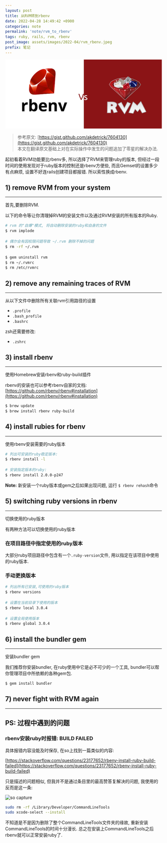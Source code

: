 ```yaml
---
layout: post
title: 从RVM转到rbenv
date: 2022-04-28 14:49:42 +0900
categories: note
permalink: 'note/rvm_to_rbenv'
tags: ruby, rails, rvm, rbenv
post_image: assets/images/2022-04/rvm_rbenv.jpeg
prefix: 笔记
---
```


![rvm vs rbenv](/assets/images/2022-04/rvm_rbenv.jpeg)

> 参考原文: [https://gist.github.com/akdetrick/7604130](https://gist.github.com/akdetrick/7604130)  
> 本文在翻译原文基础上对在实际操作中发生的问题追加了零星的解决办法.

起初看着RVM功能要比rbenv多, 所以选择了RVM来管理ruby的版本, 但经过一段时间的使用发现对于ruby版本的控制还是rbenv方便些, 而且Gemset的设置多少有点麻烦, 设置不好连rails创建项目都报错. 所以索性换成rbenv.

## **1) remove RVM from your system**

---

首先,要删除RVM.

以下的命令等让你清理掉RVM的安装文件以及通过RVM安装的所有版本的Ruby.

```bash
# rvm 的"自爆"模式, 将自动删除安装的ruby和自身的文件
$ rvm implode

# 偶尔会有因权限问题导致 ~/.rvm 删除不掉的问题
$ rm -rf ~/.rvm

$ gem uninstall rvm
$ rm ~/.rvmrc
$ rm /etc/rvmrc
```

## **2) remove any remaining traces of RVM**

---

从以下文件中删除所有关联rvm引用路径的设置

- `.profile`
- `.bash_profile`
- `.bashrc`

zsh还需要修改:

- `.zshrc`

## **3) install rbenv**

---

使用Homebrew安装rbenv和ruby-build插件

rbenv的安装也可以参考rbenv自家的文档: [https://github.com/rbenv/rbenv#installation](https://github.com/rbenv/rbenv#installation)

```bash
$ brew update
$ brew install rbenv ruby-build
```

## **4) install rubies for rbenv**

---

使用rbenv安装需要的ruby版本

```bash
# 列出可安装的ruby稳定版本:
$ rbenv install -l

# 安装指定版本的ruby:
$ rbenv install 2.0.0-p247

```

**Note:** 新安装一个ruby版本或gem之后如果出现问题, 运行 `$ rbenv rehash`命令

## **5) switching ruby versions in rbenv**

---

切换使用的ruby版本

有两种方法可以切换使用的ruby版本

### 在项目路径中指定使用的ruby版本

大部分ruby项目路径中包含有一个`.ruby-version`文件, 用以指定在该项目中使用的ruby版本.

### 手动更换版本

```bash
# 列出所有已安装,可使用的ruby版本
$ rbenv versions

# 设置在当前目录下使用的版本
$ rbenv local 3.0.4

# 设置全局使用版本
$ rbenv global 3.0.4
```

## **6) install the bundler gem**

---

安装bundler gem

我们推荐你安装bundler, 在ruby使用中它是必不可少的一个工具, bundler可以帮你管理项目中所依赖的各种gem包.

```bash
$ gem install bundler
```

## **7) never fight with RVM again**

---

## PS: 过程中遇到的问题

### rbenv安装ruby时报错: BUILD FAILED

具体报错内容没能及时保存, 在so上找到一篇类似的内容:

[https://stackoverflow.com/questions/23177652/rbenv-install-ruby-build-failed](https://stackoverflow.com/questions/23177652/rbenv-install-ruby-build-failed)

只是描述的问题相似, 但我并不是通过条目里的最高赞答复解决的问题, 我使用的反而是这一条:

![so capture](https://tva1.sinaimg.cn/large/e6c9d24egy1h1pe4skdm9j20p005v74t.jpg)

```bash
sudo rm -rf /Library/Developer/CommandLineTools
sudo xcode-select --install
```

不知道是不是因为删除了整个CommandLineTools文件夹的缘故, 重新安装CommandLineTools的时间十分漫长. 总之在安装上CommandLineTools之后rbenv就可以正常安装ruby了.
